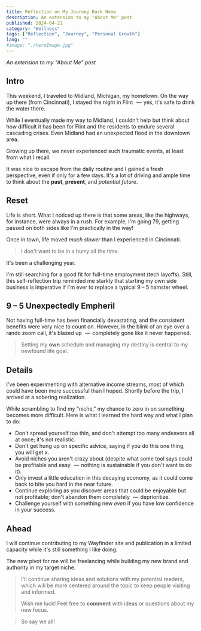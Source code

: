 ```yaml
---
title: Reflection on My Journey Back Home
description: An extension to my "About Me" post
published: 2024-04-21
category: "Wellness"
tags: ["Reflection", "Journey", "Personal Growth"]
lang: ""
#image: "./heroImage.jpg"
---
```


<!-- ![Hero Image](./heroImage.jpg) -->

_An extension to my "About Me" post_

## Intro

This weekend, I traveled to Midland, Michigan, my hometown. On the way up there (from Cincinnati), I stayed the night in Flint   —  yes, it's safe to drink the water there.

While I eventually made my way to Midland, I couldn't help but think about how difficult it has been for Flint and the residents to endure several cascading crises. Even Midland had an unexpected flood in the downtown area.


Growing up there, we never experienced such traumatic events, at least from what I recall.

It was nice to escape from the daily routine and I gained a fresh perspective, even if only for a few days. It's a lot of driving and ample time to think about the **past**, **present**, and _potential future_.

## Reset

Life is short. What I noticed up there is that some areas, like the highways, for instance, were always in a rush. For example, I'm going 79, getting passed on both sides like I'm practically in the way!

Once in town, life moved _much slower_ than I experienced in Cincinnati.

> I don't want to be in a hurry all the time.

It's been a challenging year.

I'm still searching for a good fit for full-time employment (tech layoffs). Still, this self-reflection trip reminded me starkly that starting my own side business is imperative if I'm ever to replace a typical 9 – 5 hamster wheel.

## 9 – 5 Unexpectedly Empheril

Not having full-time has been financially devastating, and the consistent benefits were very nice to count on. However, in the blink of an eye over a rando zoom call, it's blazed up   —  completely gone like it never happened.

> Setting my **own** schedule and managing my destiny is central to my newfound life goal.

## Details

I've been experimenting with alternative income streams, most of which could have been more successful than I hoped. Shortly before the trip, I arrived at a sobering realization.

While scrambling to find my "niche," my chance to zero in on something becomes more difficult. Here is what I learned the hard way and what I plan to do:

- Don't spread yourself too thin, and don't attempt too many endeavors all at once; it's not realistic.
- Don't get hung up on specific advice, saying if you do this one thing, you will get x.
- Avoid niches you aren't crazy about (despite what some tool says could be profitable and easy   —  nothing is sustainable if you don't want to do it).
- Only invest a little education in this decaying economy, as it could come back to bite you hard in the near future.
- Continue exploring as you discover areas that could be enjoyable but not profitable; don't abandon them completely   —  deprioritize.
- Challenge yourself with something new _even_ if you have low confidence in your success.

## Ahead

I will continue contributing to my Wayfinder site and publication in a limited capacity while it's still something I like doing.

The new pivot for me will be freelancing while building my new brand and authority in my target niche.

> I'll continue sharing ideas and solutions with my potential readers, which will be more centered around the topic to keep people visiting and informed.
>
> Wish me luck! Feel free to **comment** with ideas or questions about my new focus.

> So say we all!
